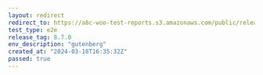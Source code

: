 ```yaml
---
layout: redirect
redirect_to: https://a8c-woo-test-reports.s3.amazonaws.com/public/release/8.7.0/gutenberg/e2e/index.html
test_type: e2e
release_tag: 8.7.0
env_description: "gutenberg"
created_at: "2024-03-18T16:35:32Z"
passed: true
---
```

